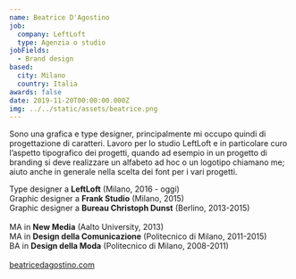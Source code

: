 ```yaml
---
name: Beatrice D'Agostino
job:
  company: LeftLoft
  type: Agenzia o studio
jobFields:
  - Brand design
based:
  city: Milano
  country: Italia
awards: false
date: 2019-11-20T00:00:00.000Z
img: ../../static/assets/beatrice.png
---
```


Sono una grafica e type designer, principalmente mi occupo quindi di
progettazione di caratteri. Lavoro per lo studio LeftLoft e in
particolare curo l’aspetto tipografico dei progetti, quando ad
esempio in un progetto di branding si deve realizzare un alfabeto ad
hoc o un logotipo chiamano me; aiuto anche in generale nella scelta
dei font per i vari progetti.

Type designer a **LeftLoft** (Milano, 2016 - oggi)  
Graphic designer a **Frank Studio** (Milano, 2015)  
Graphic designer a **Bureau Christoph Dunst** (Berlino, 2013-2015)<br/><br/>
MA in **New Media** (Aalto University, 2013)  
MA in **Design della Comunicazione** (Politecnico di Milano, 2011-2015)  
BA in **Design della Moda** (Politecnico di Milano, 2008-2011)<br/><br/>
[beatricedagostino.com](http://beatricedagostino.com/)
